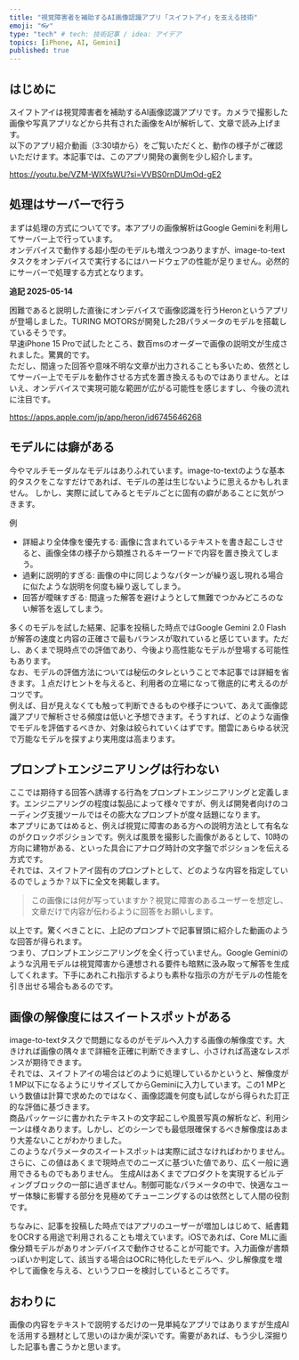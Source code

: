 ```yaml
---
title: "視覚障害者を補助するAI画像認識アプリ「スイフトアイ」を支える技術"
emoji: "👓"
type: "tech" # tech: 技術記事 / idea: アイデア
topics: [iPhone, AI, Gemini]
published: true
---
```

## はじめに

スイフトアイは視覚障害者を補助するAI画像認識アプリです。カメラで撮影した画像や写真アプリなどから共有された画像をAIが解析して、文章で読み上げます。  
以下のアプリ紹介動画（3:30頃から）をご覧いただくと、動作の様子がご確認いただけます。本記事では、このアプリ開発の裏側を少し紹介します。  

https://youtu.be/VZM-WIXfsWU?si=VVBS0rnDUmOd-gE2

## 処理はサーバーで行う

まずは処理の方式についてです。本アプリの画像解析はGoogle Geminiを利用してサーバー上で行っています。  
オンデバイスで動作する超小型のモデルも増えつつありますが、image-to-textタスクをオンデバイスで実行するにはハードウェアの性能が足りません。必然的にサーバーで処理する方式となります。  

**追記 2025-05-14**

困難であると説明した直後にオンデバイスで画像認識を行うHeronというアプリが登場しました。TURING MOTORSが開発した2Bパラメータのモデルを搭載しているそうです。  
早速iPhone 15 Proで試したところ、数百msのオーダーで画像の説明文が生成されました。驚異的です。  
ただし、間違った回答や意味不明な文章が出力されることも多いため、依然としてサーバー上でモデルを動作させる方式を置き換えるものではありません。とはいえ、オンデバイスで実現可能な範囲が広がる可能性を感じますし、今後の流れに注目です。  

https://apps.apple.com/jp/app/heron/id6745646268

## モデルには癖がある

今やマルチモーダルなモデルはありふれています。image-to-textのような基本的タスクをこなすだけであれば、モデルの差は生じないように思えるかもしれません。  しかし、実際に試してみるとモデルごとに固有の癖があることに気がつきます。

例

- 詳細より全体像を優先する: 画像に含まれているテキストを書き起こしさせると、画像全体の様子から類推されるキーワードで内容を置き換えてしまう。
- 過剰に説明的すぎる: 画像の中に同じようなパターンが繰り返し現れる場合に似たような説明を何度も繰り返してしまう。
- 回答が曖昧すぎる: 間違った解答を避けようとして無難でつかみどころのない解答を返してしまう。

多くのモデルを試した結果、記事を投稿した時点ではGoogle Gemini 2.0 Flashが解答の速度と内容の正確さで最もバランスが取れていると感じています。ただし、あくまで現時点での評価であり、今後より高性能なモデルが登場する可能性もあります。  
なお、モデルの評価方法については秘伝のタレということで本記事では詳細を省きます。１点だけヒントを与えると、利用者の立場になって徹底的に考えるのがコツです。  
例えば、目が見えなくても触って判断できるものや様子について、あえて画像認識アプリで解析させる頻度は低いと予想できます。そうすれば、どのような画像でモデルを評価するべきか、対象は絞られていくはずです。闇雲にあらゆる状況で万能なモデルを探すより実用度は高まります。  

## プロンプトエンジニアリングは行わない

ここでは期待する回答へ誘導する行為をプロンプトエンジニアリングと定義します。エンジニアリングの程度は製品によって様々ですが、例えば開発者向けのコーディング支援ツールではその膨大なプロンプトが度々話題になります。  
本アプリにあてはめると、例えば視覚に障害のある方への説明方法として有名なのがクロックポジションです。例えば風景を撮影した画像があるとして、10時の方向に建物がある、といった具合にアナログ時計の文字盤でポジションを伝える方式です。  
それでは、スイフトアイ固有のプロンプトとして、どのような内容を指定しているのでしょうか？以下に全文を掲載します。  

> この画像には何が写っていますか？視覚に障害のあるユーザーを想定し、文章だけで内容が伝わるように回答をお願いします。

以上です。驚くべきことに、上記のプロンプトで記事冒頭に紹介した動画のような回答が得られます。  
つまり、プロンプトエンジニアリングを全く行っていません。Google Geminiのような汎用モデルは視覚障害から連想される要件も暗黙に汲み取って解答を生成してくれます。下手にあれこれ指示するよりも素朴な指示の方がモデルの性能を引き出せる場合もあるのです。  

## 画像の解像度にはスイートスポットがある

image-to-textタスクで問題になるのがモデルへ入力する画像の解像度です。大きければ画像の隅々まで詳細を正確に判断できますし、小さければ高速なレスポンスが期待できます。  
それでは、スイフトアイの場合はどのように処理しているかというと、解像度が1 MP以下になるようにリサイズしてからGeminiに入力しています。この1 MPという数値は計算で求めたのではなく、画像認識を何度も試しながら得られた訂正的な評価に基づきます。  
商品パッケージに書かれたテキストの文字起こしや風景写真の解析など、利用シーンは様々あります。しかし、どのシーンでも最低限確保するべき解像度はあまり大差ないことがわかりました。  
このようなパラメータのスイートスポットは実際に試さなければわかりません。さらに、この値はあくまで現時点でのニーズに基づいた値であり、広く一般に適用できるものでもありません。
生成AIはあくまでプロダクトを実現するビルディングブロックの一部に過ぎません。制御可能なパラメータの中で、快適なユーザー体験に影響する部分を見極めてチューニングするのは依然として人間の役割です。  

ちなみに、記事を投稿した時点ではアプリのユーザーが増加しはじめて、紙書籍をOCRする用途で利用されることも増えています。iOSであれば、Core MLに画像分類モデルがありオンデバイスで動作させることが可能です。入力画像が書類っぽいか判定して、該当する場合はOCRに特化したモデルへ、少し解像度を増やして画像を与える、というフローを検討しているところです。  

## おわりに

画像の内容をテキストで説明するだけの一見単純なアプリではありますが生成AIを活用する題材として思いのほか奥が深いです。需要があれば、もう少し深掘りした記事も書こうかと思います。  
